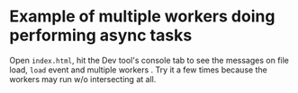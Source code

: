 # Example of multiple workers doing performing async tasks

Open `index.html`, hit the Dev tool's console tab to see the messages on file load, `load` event and multiple workers . Try it a few times because the workers may run w/o intersecting at all.
